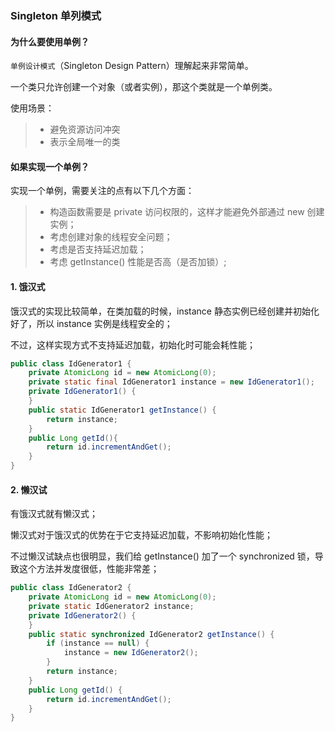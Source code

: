 ### Singleton 单列模式

#### 为什么要使用单例？

`单例设计模式`（Singleton Design Pattern）理解起来非常简单。

一个类只允许创建一个对象（或者实例），那这个类就是一个单例类。

使用场景：

> - 避免资源访问冲突
> - 表示全局唯一的类



#### 如果实现一个单例？

实现一个单例，需要关注的点有以下几个方面：

> - 构造函数需要是 private 访问权限的，这样才能避免外部通过 new 创建实例；
> - 考虑创建对象的线程安全问题；
> - 考虑是否支持延迟加载；
> - 考虑 getInstance() 性能是否高（是否加锁）;



#### 1. 饿汉式

饿汉式的实现比较简单，在类加载的时候，instance 静态实例已经创建并初始化好了，所以 instance 实例是线程安全的；

不过，这样实现方式不支持延迟加载，初始化时可能会耗性能；

```java
public class IdGenerator1 {
    private AtomicLong id = new AtomicLong(0);
    private static final IdGenerator1 instance = new IdGenerator1();
    private IdGenerator1() {
    }
    public static IdGenerator1 getInstance() {
        return instance;
    }
    public Long getId(){
        return id.incrementAndGet();
    }
}
```



#### 2. 懒汉试

有饿汉式就有懒汉式；

懒汉式对于饿汉式的优势在于它支持延迟加载，不影响初始化性能；

不过懒汉试缺点也很明显，我们给 getInstance() 加了一个 synchronized 锁，导致这个方法并发度很低，性能非常差；

```java
public class IdGenerator2 {
    private AtomicLong id = new AtomicLong(0);
    private static IdGenerator2 instance;
    private IdGenerator2() {
    }
    public static synchronized IdGenerator2 getInstance() {
        if (instance == null) {
            instance = new IdGenerator2();
        }
        return instance;
    }
    public Long getId() {
        return id.incrementAndGet();
    }
}
```





